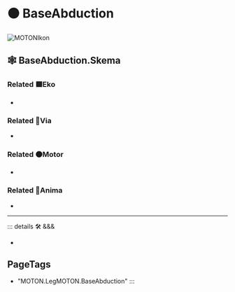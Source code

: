 # 🟠 <motor>BaseAbduction</motor>

![MOTONIkon](/Ikon/MOTONs_Ikon.png)

## 🕸 BaseAbduction.Skema

### Related 🟩<ekos>Eko</ekos>

-

### Related 🔻<via>Via</via>

-

### Related 🟠<motor>Motor</motor>

-

### Related 💜<anima>Anima</anima>

-

---

<!-- =================================================== -->
<!-- =================================================== -->
<!-- =================================================== -->
<!-- =================================================== -->
<!-- =================================================== -->
::: details 🛠 <dev>&&&</dev>

-

<h2>PageTags</h2>

- "MOTON.LegMOTON.BaseAbduction"
:::
